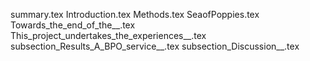 summary.tex
Introduction.tex
Methods.tex
SeaofPoppies.tex
Towards_the_end_of_the__.tex
This_project_undertakes_the_experiences__.tex
subsection_Results_A_BPO_service__.tex
subsection_Discussion__.tex